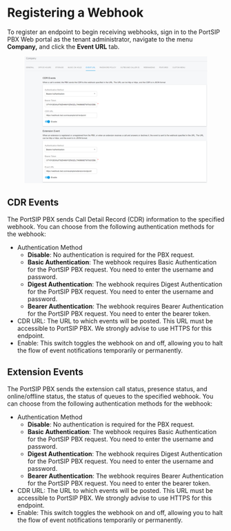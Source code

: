 # Registering a Webhook

To register an endpoint to begin receiving webhooks, sign in to the PortSIP PBX Web portal as the tenant administrator, navigate to the menu **Company,** and click the **Event URL** tab.

<figure><img src="../../../.gitbook/assets/portsip-webhook.png" alt=""><figcaption></figcaption></figure>

## CDR Events

The PortSIP PBX sends Call Detail Record (CDR) information to the specified webhook. You can choose from the following authentication methods for the webhook:

* Authentication Method
  * **Disable**: No authentication is required for the PBX request.
  * **Basic Authentication**: The webhook requires Basic Authentication for the PortSIP PBX request. You need to enter the username and password.
  * **Digest Authentication**: The webhook requires Digest Authentication for the PortSIP PBX request. You need to enter the username and password.
  * **Bearer Authentication**: The webhook requires Bearer Authentication for the PortSIP PBX request. You need to enter the bearer token.
* CDR URL: The URL to which events will be posted. This URL must be accessible to PortSIP PBX. We strongly advise to use HTTPS for this endpoint.&#x20;
* Enable: This switch toggles the webhook on and off, allowing you to halt the flow of event notifications temporarily or permanently.

## Extension Events

The PortSIP PBX sends the extension call status, presence status, and online/offline status, the status of queues to the specified webhook. You can choose from the following authentication methods for the webhook:

* Authentication Method
  * **Disable**: No authentication is required for the PBX request.
  * **Basic Authentication**: The webhook requires Basic Authentication for the PortSIP PBX request. You need to enter the username and password.
  * **Digest Authentication**: The webhook requires Digest Authentication for the PortSIP PBX request. You need to enter the username and password.
  * **Bearer Authentication**: The webhook requires Bearer Authentication for the PortSIP PBX request. You need to enter the bearer token.
* CDR URL: The URL to which events will be posted. This URL must be accessible to PortSIP PBX. We strongly advise to use HTTPS for this endpoint.&#x20;
* Enable: This switch toggles the webhook on and off, allowing you to halt the flow of event notifications temporarily or permanently.

